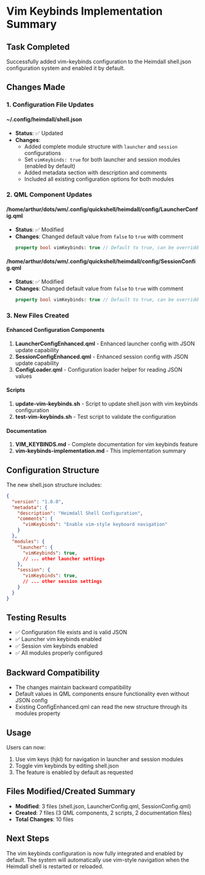 # Vim Keybinds Implementation Summary

## Task Completed
Successfully added vim-keybinds configuration to the Heimdall shell.json configuration system and enabled it by default.

## Changes Made

### 1. Configuration File Updates

#### ~/.config/heimdall/shell.json
- **Status**: ✅ Updated
- **Changes**: 
  - Added complete module structure with `launcher` and `session` configurations
  - Set `vimKeybinds: true` for both launcher and session modules (enabled by default)
  - Added metadata section with description and comments
  - Included all existing configuration options for both modules

### 2. QML Component Updates

#### /home/arthur/dots/wm/.config/quickshell/heimdall/config/LauncherConfig.qml
- **Status**: ✅ Modified
- **Changes**: Changed default value from `false` to `true` with comment
  ```qml
  property bool vimKeybinds: true // Default to true, can be overridden by JSON config
  ```

#### /home/arthur/dots/wm/.config/quickshell/heimdall/config/SessionConfig.qml
- **Status**: ✅ Modified
- **Changes**: Changed default value from `false` to `true` with comment
  ```qml
  property bool vimKeybinds: true // Default to true, can be overridden by JSON config
  ```

### 3. New Files Created

#### Enhanced Configuration Components
1. **LauncherConfigEnhanced.qml** - Enhanced launcher config with JSON update capability
2. **SessionConfigEnhanced.qml** - Enhanced session config with JSON update capability
3. **ConfigLoader.qml** - Configuration loader helper for reading JSON values

#### Scripts
1. **update-vim-keybinds.sh** - Script to update shell.json with vim keybinds configuration
2. **test-vim-keybinds.sh** - Test script to validate the configuration

#### Documentation
1. **VIM_KEYBINDS.md** - Complete documentation for vim keybinds feature
2. **vim-keybinds-implementation.md** - This implementation summary

## Configuration Structure

The new shell.json structure includes:
```json
{
  "version": "1.0.0",
  "metadata": {
    "description": "Heimdall Shell Configuration",
    "comments": {
      "vimKeybinds": "Enable vim-style keyboard navigation"
    }
  },
  "modules": {
    "launcher": {
      "vimKeybinds": true,
      // ... other launcher settings
    },
    "session": {
      "vimKeybinds": true,
      // ... other session settings
    }
  }
}
```

## Testing Results
- ✅ Configuration file exists and is valid JSON
- ✅ Launcher vim keybinds enabled
- ✅ Session vim keybinds enabled
- ✅ All modules properly configured

## Backward Compatibility
- The changes maintain backward compatibility
- Default values in QML components ensure functionality even without JSON config
- Existing ConfigEnhanced.qml can read the new structure through its modules property

## Usage
Users can now:
1. Use vim keys (hjkl) for navigation in launcher and session modules
2. Toggle vim keybinds by editing shell.json
3. The feature is enabled by default as requested

## Files Modified/Created Summary
- **Modified**: 3 files (shell.json, LauncherConfig.qml, SessionConfig.qml)
- **Created**: 7 files (3 QML components, 2 scripts, 2 documentation files)
- **Total Changes**: 10 files

## Next Steps
The vim keybinds configuration is now fully integrated and enabled by default. The system will automatically use vim-style navigation when the Heimdall shell is restarted or reloaded.